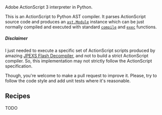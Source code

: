 Adobe ActionScript 3 interpreter in Python.

This is an ActionScript to Python AST compiler. It parses ActionScript source code and produces an [`ast.Module`](https://docs.python.org/3/library/ast.html#abstract-grammar) instance which can be just normally compiled and executed with standard [`compile`](https://docs.python.org/3/library/functions.html#compile) and [`exec`](https://docs.python.org/3/library/functions.html#exec) functions.

##### Disclaimer

I just needed to execute a specific set of ActionScript scripts produced by amazing [JPEXS Flash Decompiler](https://github.com/jindrapetrik/jpexs-decompiler), and not to build a strict ActionScript compiler. So, this implementation may not strictly follow the ActionScript specification.

Though, you're welcome to make a pull request to improve it. Please, try to follow the code style and add unit tests where it's reasonable.

## Recipes

TODO
